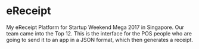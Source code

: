 # eReceipt
My eReceipt Platform for Startup Weekend Mega 2017 in Singapore. Our team came into the Top 12. This is the interface for the POS people who are going to send it to an app in a JSON format, which then generates a receipt.

